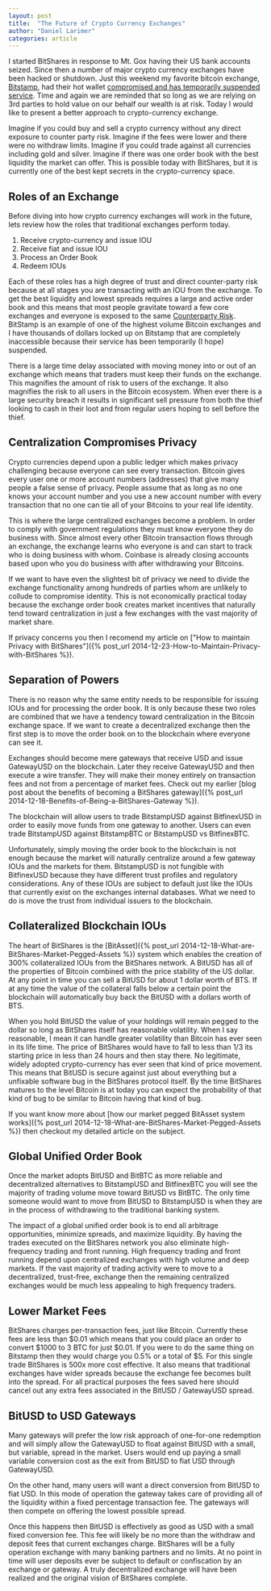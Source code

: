 ```yaml
---
layout: post
title:  "The Future of Crypto Currency Exchanges" 
author: "Daniel Larimer"
categories: article 
---
```


I started BitShares in response to Mt. Gox having their US bank accounts seized.  Since then a number of major crypto currency exchanges have been hacked or shutdown.  Just this weekend my favorite bitcoin exchange, [Bitstamp](http://bitstamp.net), had their hot wallet [compromised and has temporarily suspended service](http://www.cnbc.com/id/102309754#.).   Time and again we are reminded that so long as we are relying on 3rd parties to hold value on our behalf our wealth is at risk.   Today I would like to present a better approach to crypto-currency exchange.

Imagine if you could buy and sell a crypto currency without any direct exposure to counter party risk.  Imagine if the fees were lower and there were no withdraw limits.   Imagine if you could trade against all currencies including gold and silver.   Imagine if there was one order book with the best liquidity the market can offer.   This is possible today with BitShares, but it is currently one of the best kept secrets in the crypto-currency space.

## Roles of an Exchange 

Before diving into how crypto currency exchanges will work in the future, lets review how the roles that traditional exchanges perform today.

1. Receive crypto-currency and issue IOU
2. Receive fiat and issue IOU
3. Process an Order Book 
4. Redeem IOUs 

Each of these roles has a high degree of trust and direct counter-party risk because at all stages you are transacting with an IOU from the exchange.   To get the best liquidity and lowest spreads requires a large and active order book and this means that most people gravitate toward a few core exchanges and everyone is exposed to the same <a href="http://www.amazon.com/gp/product/1466516453/ref=as_li_tl?ie=UTF8&camp=1789&creative=9325&creativeASIN=1466516453&linkCode=as2&tag=bytesblog-20&linkId=Q6REXYQWLFA4QA23">Counterparty Risk</a><img src="http://ir-na.amazon-adsystem.com/e/ir?t=bytesblog-20&l=as2&o=1&a=1466516453" width="1" height="1" border="0" alt="" style="border:none !important; margin:0px !important;" />.  BitStamp is an example of one of the highest volume Bitcoin exchanges and I have thousands of dollars locked up on Bitstamp that are completely inaccessible because their service has been temporarily (I hope) suspended.

There is a large time delay associated with moving money into or out of an exchange which means that traders must keep their funds on the exchange.   This magnifies the amount of risk to users of the exchange.   It also magnifies the risk to all users in the Bitcoin ecosystem.   When ever there is a large security breach it results in significant sell pressure from both the thief looking to cash in their loot and from regular users hoping to sell before the thief.  

## Centralization Compromises Privacy 

Crypto currencies depend upon a public ledger which makes privacy challenging because everyone can see every transaction.   Bitcoin gives every user one or more account numbers (addresses) that give many people a false sense of privacy.   People assume that as long as no one knows your account number and you use a new account number with every transaction that no one can tie all of your Bitcoins to your real life identity.  

This is where the large centralized exchanges become a problem.   In order to comply with government regulations they must know everyone they do business with.  Since almost every other Bitcoin transaction flows through an exchange, the exchange learns who everyone is and can start to track who is doing business with whom.    Coinbase is already closing accounts based upon who you do business with after withdrawing your Bitcoins.     

If we want to have even the slightest bit of privacy we need to divide the exchange functionality among hundreds of parties whom are unlikely to collude to compromise identity.   This is not economically practical today because the exchange order book creates market incentives that naturally tend toward centralization in just a few exchanges with the vast majority of market share. 

If privacy concerns you then I recomend my article on ["How to maintain Privacy with BitShares"]({% post_url 2014-12-23-How-to-Maintain-Privacy-with-BitShares %}).

## Separation of Powers

There is no reason why the same entity needs to be responsible for issuing IOUs and for processing the order book.  It is only because these two roles are combined that we have a tendency toward centralization in the Bitcoin exchange space.  If we want to create a decentralized exchange then the first step is to move the order book on to the blockchain where everyone can see it.

Exchanges should become mere gateways that receive USD and issue GatewayUSD on the blockchain.  Later they receive GatewayUSD and then execute a wire transfer.   They will make their money entirely on transaction fees and not from a percentage of market fees.   Check out my earlier [blog post about the benefits of becoming a BitShares gateway]({% post_url 2014-12-18-Benefits-of-Being-a-BitShares-Gateway %}).  

The blockchain will allow users to trade BitstampUSD against BitfinexUSD in order to easily move funds from one gateway to another.  Users can even trade BitstampUSD against BitstampBTC or BitstampUSD vs BitfinexBTC.  

Unfortunately, simply moving the order book to the blockchain is not enough because the market will naturally centralize around a few gateway IOUs and the markets for them.  BitstampUSD is not fungible with BitfinexUSD because they have different trust profiles and regulatory considerations.   Any of these IOUs are subject to default just like the IOUs that currently exist on the exchanges internal databases.   What we need to do is move the trust from individual issuers to the blockchain.

## Collateralized Blockchain IOUs 

The heart of BitShares is the [BitAsset]({% post_url 2014-12-18-What-are-BitShares-Market-Pegged-Assets %}) system which enables the creation of 300% collateralized IOUs from the BitShares network.   A BitUSD has all of the properties of Bitcoin combined with the price stability of the US dollar.  At any point in time you can sell a BitUSD for about 1 dollar worth of BTS.  If at any time the value of the collateral falls below a certain point the blockchain will automatically buy back the BitUSD with a dollars worth of BTS.

When you hold BitUSD the value of your holdings will remain pegged to the dollar so long as BitShares itself has reasonable volatility.   When I say reasonable, I mean it can handle greater volatility than Bitcoin has ever seen in its life time.   The price of BitShares would have to fall to less than 1/3 its starting price in less than 24 hours and then stay there.   No legitimate, widely adopted crypto-currency has ever seen that kind of price movement.  This means that BitUSD is secure against just about everything but a unfixable software bug in the BitShares protocol itself.    By the time BitShares matures to the level Bitcoin is at today you can expect the probability of that kind of bug to be similar to Bitcoin having that kind of bug. 

If you want know more about [how our market pegged BitAsset system works]({% post_url 2014-12-18-What-are-BitShares-Market-Pegged-Assets %}) then checkout my detailed article on the subject.

## Global Unified Order Book

Once the market adopts BitUSD and BitBTC as more reliable and decentralized alternatives to BitstampUSD and BitfinexBTC you will see the majority of trading volume move toward BitUSD vs BitBTC.    The only time someone would want to move from BitUSD to BitstampUSD is when they are in the process of withdrawing to the traditional banking system.  

The impact of a global unified order book is to end all arbitrage opportunities, minimize spreads, and maximize liquidity.   By having the trades executed on the BitShares network you also eliminate high-frequency trading and front running.   High frequency trading and front running depend upon centralized exchanges with high volume and deep markets.   If the vast majority of trading activity were to move to a decentralized, trust-free, exchange then the remaining centralized exchanges would be much less appealing to high frequency traders.  

## Lower Market Fees 

BitShares charges per-transaction fees, just like Bitcoin.   Currently these fees are less than $0.01 which means that you could place an order to convert $1000 to 3 BTC for just $0.01.  If you were to do the same thing on Bitstamp then they would charge you 0.5% or a total of $5.  For this single trade BitShares is 500x more cost effective.   It also means that traditional exchanges have wider spreads because the exchange fee becomes built into the spread.  For all practical purposes the fees saved here should cancel out any extra fees associated in the BitUSD / GatewayUSD spread.   

## BitUSD to USD Gateways 

Many gateways will prefer the low risk approach of one-for-one redemption and will simply allow the GatewayUSD to float against BitUSD with a small, but variable, spread in the market. Users would end up paying a small variable conversion cost as the exit from BitUSD to fiat USD through GatewayUSD.  

On the other hand, many users will want a direct conversion from BitUSD to fiat USD.  In this mode of operation the gateway takes care of providing all of the liquidity within a fixed percentage transaction fee.   The gateways will then compete on offering the lowest possible spread.  

Once this happens then BitUSD is effectively as good as USD with a small fixed conversion fee.  This fee will likely be no more than the withdraw and deposit fees that current exchanges charge.  BitShares will be a fully operation exchange with many banking partners and no limits.   At no point in time will user deposits ever be subject to default or confiscation by an exchange or gateway.   A truly decentralized exchange will have been realized and the original vision of BitShares complete.  

